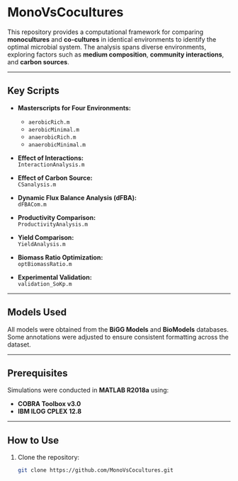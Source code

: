 # MonoVsCocultures

This repository provides a computational framework for comparing **monocultures** and **co-cultures** in identical environments to identify the optimal microbial system. The analysis spans diverse environments, exploring factors such as **medium composition**, **community interactions**, and **carbon sources**.

---

## Key Scripts  
- **Masterscripts for Four Environments:**
  - `aerobicRich.m`  
  - `aerobicMinimal.m`  
  - `anaerobicRich.m`  
  - `anaerobicMinimal.m`  

- **Effect of Interactions:**  
  `InteractionAnalysis.m`  

- **Effect of Carbon Source:**  
  `CSanalysis.m`  

- **Dynamic Flux Balance Analysis (dFBA):**  
  `dFBACom.m`  

- **Productivity Comparison:**  
  `ProductivityAnalysis.m`  

- **Yield Comparison:**  
  `YieldAnalysis.m`  

- **Biomass Ratio Optimization:**  
  `optBiomassRatio.m`  

- **Experimental Validation:**  
  `validation_SoKp.m`  

---

## Models Used  
All models were obtained from the **BiGG Models** and **BioModels** databases. Some annotations were adjusted to ensure consistent formatting across the dataset.

---

## Prerequisites  
Simulations were conducted in **MATLAB R2018a** using:  
- **COBRA Toolbox v3.0**  
- **IBM ILOG CPLEX 12.8**  

---

## How to Use  
1. Clone the repository:  
   ```bash
   git clone https://github.com/MonoVsCocultures.git

